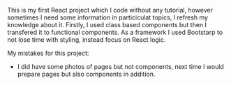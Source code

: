 This is my first React project which I code without any tutorial, however sometimes I need some information in particiculat topics, I refresh my knowledge about it. Firstly, I used class based components but then I transfered it to functional components. As a framework I used Bootstarp to not lose time with styling, instead focus on React logic.

My mistakes for this project:

- I did have some photos of pages but not components, next time I would prepare pages but also components in addition.
